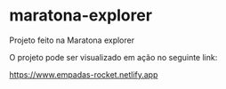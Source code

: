 # maratona-explorer

Projeto feito na Maratona explorer

O projeto pode ser visualizado em ação no seguinte link:

https://www.empadas-rocket.netlify.app
